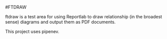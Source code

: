 #FTDRAW

ftdraw is a test area for using Reportlab to draw relationship (in the broadest sense) diagrams and output them as PDF documents.

This project uses pipenev.
